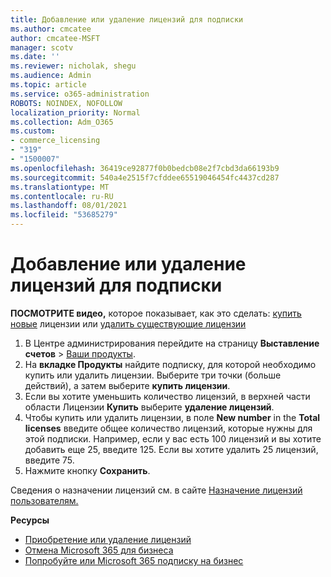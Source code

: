 ```yaml
---
title: Добавление или удаление лицензий для подписки
ms.author: cmcatee
author: cmcatee-MSFT
manager: scotv
ms.date: ''
ms.reviewer: nicholak, shegu
ms.audience: Admin
ms.topic: article
ms.service: o365-administration
ROBOTS: NOINDEX, NOFOLLOW
localization_priority: Normal
ms.collection: Adm_O365
ms.custom:
- commerce_licensing
- "319"
- "1500007"
ms.openlocfilehash: 36419ce92877f0b0bedcb08e2f7cbd3da66193b9
ms.sourcegitcommit: 540a4e2515f7cfddee65519046454fc4437cd287
ms.translationtype: MT
ms.contentlocale: ru-RU
ms.lasthandoff: 08/01/2021
ms.locfileid: "53685279"
---
```

# <a name="add-or-remove-licenses-for-your-subscription"></a>Добавление или удаление лицензий для подписки

**ПОСМОТРИТЕ видео,** которое показывает, как это сделать: [купить новые](https://go.microsoft.com/fwlink/p/?linkid=2154857) лицензии или [удалить существующие лицензии](https://go.microsoft.com/fwlink/p/?linkid=2154938)

1. В Центре администрирования перейдите на страницу **Выставление счетов** > [Ваши продукты](https://go.microsoft.com/fwlink/p/?linkid=842054).
2. На **вкладке Продукты** найдите подписку, для которой необходимо купить или удалить лицензии. Выберите три точки (больше действий), а затем выберите **купить лицензии**.
3. Если вы хотите уменьшить количество лицензий, в верхней части области Лицензии **Купить** выберите **удаление лицензий**.
4. Чтобы купить или удалить лицензии, в поле **New number** in the **Total licenses** введите общее количество лицензий, которые нужны для этой подписки. Например, если у вас есть 100 лицензий и вы хотите добавить еще 25, введите 125. Если вы хотите удалить 25 лицензий, введите 75.
5. Нажмите кнопку **Сохранить**.

Сведения о назначении лицензий см. в сайте [Назначение лицензий пользователям.](/microsoft-365/admin/manage/assign-licenses-to-users)

**Ресурсы**
  
- [Приобретение или удаление лицензий](/microsoft-365/commerce/licenses/buy-licenses)
- [Отмена Microsoft 365 для бизнеса](/microsoft-365/commerce/subscriptions/cancel-your-subscription)
- [Попробуйте или Microsoft 365 подписку на бизнес](/microsoft-365/commerce/try-or-buy-microsoft-365)